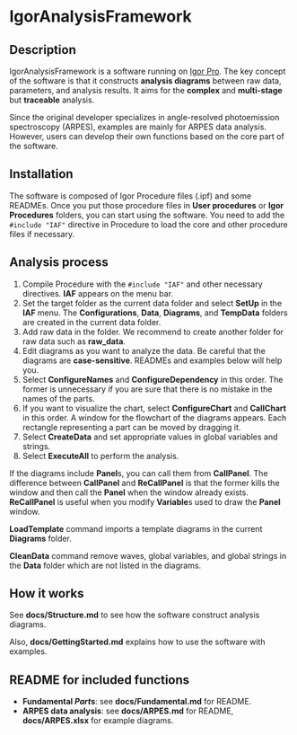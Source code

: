 # IgorAnalysisFramework

## Description

IgorAnalysisFramework is a software running on [Igor Pro](https://www.wavemetrics.com/).
The key concept of the software is that it constructs **analysis diagrams** between raw data, parameters, and analysis results.
It aims for the **complex** and **multi-stage** but **traceable** analysis.

Since the original developer specializes in angle-resolved photoemission spectroscopy (ARPES), examples are mainly for ARPES data analysis.
However, users can develop their own functions based on the core part of the software.

## Installation

The software is composed of Igor Procedure files (.ipf) and some READMEs.
Once you put those procedure files in **User procedures** or **Igor Procedures** folders, you can start using the software.
You need to add the ```#include "IAF"``` directive in Procedure to load the core and other procedure files if necessary.

## Analysis process
1. Compile Procedure with the ```#include "IAF"``` and other necessary directives. **IAF** appears on the menu bar.
1. Set the target folder as the current data folder and select **SetUp** in the **IAF** menu. The **Configurations**, **Data**, **Diagrams**, and **TempData** folders are created in the current data folder.
1. Add raw data in the folder. We recommend to create another folder for raw data such as **raw_data**.
1. Edit diagrams as you want to analyze the data. Be careful that the diagrams are **case-sensitive**. READMEs and examples below will help you.
1. Select **ConfigureNames** and **ConfigureDependency** in this order. The former is unnecessary if you are sure that there is no mistake in the names of the parts.
1. If you want to visualize the chart, select **ConfigureChart** and **CallChart** in this order. A window for the flowchart of the diagrams appears. Each rectangle representing a part can be moved by dragging it.
1. Select **CreateData** and set appropriate values in global variables and strings.
1. Select **ExecuteAll** to perform the analysis.

If the diagrams include **Panel**s, you can call them from **CallPanel**.
The difference between **CallPanel** and **ReCallPanel** is that the former kills the window and then call the **Panel** when the window already exists.
**ReCallPanel** is useful when you modify **Variable**s used to draw the **Panel** window.

**LoadTemplate** command imports a template diagrams in the current **Diagrams** folder.

**CleanData** command remove waves, global variables, and global strings in the **Data** folder which are not listed in the diagrams.

## How it works

See **docs/Structure.md** to see how the software construct analysis diagrams.

Also, **docs/GettingStarted.md** explains how to use the software with examples.

## README for included functions
- **Fundamental *Part*s**: see **docs/Fundamental.md** for README.
- **ARPES data analysis**: see **docs/ARPES.md** for README, **docs/ARPES.xlsx** for example diagrams.